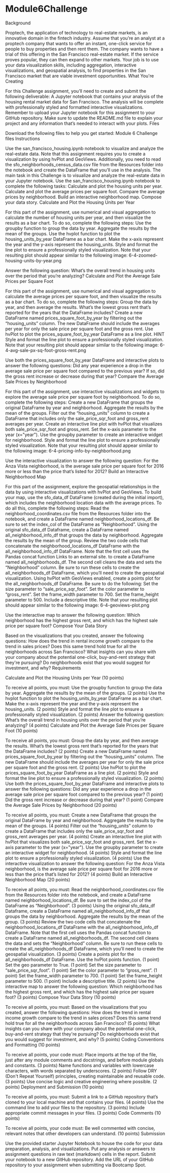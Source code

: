 # Module6Challenge

Background

Proptech, the application of technology to real-estate markets, is an innovative domain in the fintech industry. Assume that you’re an analyst at a proptech company that wants to offer an instant, one-click service for people to buy properties and then rent them. The company wants to have a trial of this offering in the San Francisco real-estate market. If the service proves popular, they can then expand to other markets.
Your job is to use your data visualization skills, including aggregation, interactive visualizations, and geospatial analysis, to find properties in the San Francisco market that are viable investment opportunities.
What You're Creating

For this Challenge assignment, you’ll need to create and submit the following deliverable:
A Jupyter notebook that contains your analysis of the housing rental market data for San Francisco. The analysis will be complete with professionally styled and formatted interactive visualizations.
Remember to upload your Jupyter notebook for this assignment to your GitHub repository. Make sure to update the README.md file to explain your project and any information that’s needed to interact with your plots.
Files

Download the following files to help you get started:
Module 6 Challenge files
Instructions

Use the san_francisco_housing.ipynb notebook to visualize and analyze the real-estate data.
Note that this assignment requires you to create a visualization by using hvPlot and GeoViews. Additionally, you need to read the sfo_neighborhoods_census_data.csv file from the Resources folder into the notebook and create the DataFrame that you’ll use in the analysis.
The main task in this Challenge is to visualize and analyze the real-estate data in your Jupyter notebook. Use the san_francisco_housing.ipynb notebook to complete the following tasks:
Calculate and plot the housing units per year.
Calculate and plot the average prices per square foot.
Compare the average prices by neighborhood.
Build an interactive neighborhood map.
Compose your data story.
Calculate and Plot the Housing Units per Year

For this part of the assignment, use numerical and visual aggregation to calculate the number of housing units per year, and then visualize the results as a bar chart. To do so, complete the following steps:
Use the groupby function to group the data by year. Aggregate the results by the mean of the groups.
Use the hvplot function to plot the housing_units_by_year DataFrame as a bar chart. Make the x-axis represent the year and the y-axis represent the housing_units.
Style and format the line plot to ensure a professionally styled visualization.
Note that your resulting plot should appear similar to the following image:
6-4-zoomed-housing-units-by-year.png

Answer the following question:
What’s the overall trend in housing units over the period that you’re analyzing?
Calculate and Plot the Average Sale Prices per Square Foot

For this part of the assignment, use numerical and visual aggregation to calculate the average prices per square foot, and then visualize the results as a bar chart. To do so, complete the following steps:
Group the data by year, and then average the results. What’s the lowest gross rent that’s reported for the years that the DataFrame includes?
Create a new DataFrame named prices_square_foot_by_year by filtering out the “housing_units” column. The new DataFrame should include the averages per year for only the sale price per square foot and the gross rent.
Use hvPlot to plot the prices_square_foot_by_year DataFrame as a line plot.
HINT
Style and format the line plot to ensure a professionally styled visualization.
Note that your resulting plot should appear similar to the following image:
6-4-avg-sale-px-sq-foot-gross-rent.png

Use both the prices_square_foot_by_year DataFrame and interactive plots to answer the following questions:
Did any year experience a drop in the average sale price per square foot compared to the previous year?
If so, did the gross rent increase or decrease during that year?
Compare the Average Sale Prices by Neighborhood

For this part of the assignment, use interactive visualizations and widgets to explore the average sale price per square foot by neighborhood. To do so, complete the following steps:
Create a new DataFrame that groups the original DataFrame by year and neighborhood. Aggregate the results by the mean of the groups.
Filter out the “housing_units” column to create a DataFrame that includes only the sale_price_sqr_foot and gross_rent averages per year.
Create an interactive line plot with hvPlot that visualizes both sale_price_sqr_foot and gross_rent. Set the x-axis parameter to the year (x="year"). Use the groupby parameter to create an interactive widget for neighborhood.
Style and format the line plot to ensure a professionally styled visualization.
Note that your resulting plot should appear similar to the following image:
6-4-pricing-info-by-neighborhood.png

Use the interactive visualization to answer the following question:
For the Anza Vista neighborhood, is the average sale price per square foot for 2016 more or less than the price that’s listed for 2012?
Build an Interactive Neighborhood Map

For this part of the assignment, explore the geospatial relationships in the data by using interactive visualizations with hvPlot and GeoViews. To build your map, use the sfo_data_df DataFrame (created during the initial import), which includes the neighborhood location data with the average prices. To do all this, complete the following steps:
Read the neighborhood_coordinates.csv file from the Resources folder into the notebook, and create a DataFrame named neighborhood_locations_df. Be sure to set the index_col of the DataFrame as “Neighborhood”.
Using the original sfo_data_df Dataframe, create a DataFrame named all_neighborhood_info_df that groups the data by neighborhood. Aggregate the results by the mean of the group.
Review the two code cells that concatenate the neighborhood_locations_df DataFrame with the all_neighborhood_info_df DataFrame. Note that the first cell uses the Pandas concat function Links to an external site. to create a DataFrame named all_neighborhoods_df. The second cell cleans the data and sets the “Neighborhood” column. Be sure to run these cells to create the all_neighborhoods_df DataFrame, which you’ll need to create the geospatial visualization.
Using hvPlot with GeoViews enabled, create a points plot for the all_neighborhoods_df DataFrame. Be sure to do the following:
Set the size parameter to “sale_price_sqr_foot”.
Set the color parameter to “gross_rent”.
Set the frame_width parameter to 700.
Set the frame_height parameter to 500.
Include a descriptive title.
Note that your resulting plot should appear similar to the following image:
6-4-geoviews-plot.png

Use the interactive map to answer the following question:
Which neighborhood has the highest gross rent, and which has the highest sale price per square foot?
Compose Your Data Story

Based on the visualizations that you created, answer the following questions:
How does the trend in rental income growth compare to the trend in sales prices? Does this same trend hold true for all the neighborhoods across San Francisco?
What insights can you share with your company about the potential one-click, buy-and-rent strategy that they're pursuing? Do neighborhoods exist that you would suggest for investment, and why?
Requirements

Calculate and Plot the Housing Units per Year (10 points)

To receive all points, you must:
Use the groupby function to group the data by year. Aggregate the results by the mean of the groups. (2 points)
Use the hvplot function to plot the housing_units_by_year DataFrame as a bar chart. Make the x-axis represent the year and the y-axis represent the housing_units. (2 points)
Style and format the line plot to ensure a professionally styled visualization. (2 points)
Answer the following question:
What’s the overall trend in housing units over the period that you’re analyzing? (4 points)
Calculate and Plot the Average Sale Prices per Square Foot (10 points)

To receive all points, you must:
Group the data by year, and then average the results. What’s the lowest gross rent that’s reported for the years that the DataFrame includes? (2 points)
Create a new DataFrame named prices_square_foot_by_year by filtering out the “housing_units” column. The new DataFrame should include the averages per year for only the sale price per square foot and the gross rent. (2 points)
Use hvPlot to plot the prices_square_foot_by_year DataFrame as a line plot. (2 points)
Style and format the line plot to ensure a professionally styled visualization. (2 points)
Use both the prices_square_foot_by_year DataFrame and interactive plots to answer the following questions:
Did any year experience a drop in the average sale price per square foot compared to the previous year? (1 point)
Did the gross rent increase or decrease during that year? (1 point)
Compare the Average Sale Prices by Neighborhood (20 points)

To receive all points, you must:
Create a new DataFrame that groups the original DataFrame by year and neighborhood. Aggregate the results by the mean of the groups. (4 points)
Filter out the “housing_units” column to create a DataFrame that includes only the sale_price_sqr_foot and gross_rent averages per year. (4 points)
Create an interactive line plot with hvPlot that visualizes both sale_price_sqr_foot and gross_rent. Set the x-axis parameter to the year (x="year"). Use the groupby parameter to create an interactive widget for neighborhood. (4 points)
Style and format the line plot to ensure a professionally styled visualization. (4 points)
Use the interactive visualization to answer the following question:
For the Anza Vista neighborhood, is the average sale price per square foot for 2016 more or less than the price that’s listed for 2012? (4 points)
Build an Interactive Neighborhood Map (20 points)

To receive all points, you must:
Read the neighborhood_coordinates.csv file from the Resources folder into the notebook, and create a DataFrame named neighborhood_locations_df. Be sure to set the index_col of the DataFrame as “Neighborhood”. (3 points)
Using the original sfo_data_df Dataframe, create a DataFrame named all_neighborhood_info_df that groups the data by neighborhood. Aggregate the results by the mean of the group. (3 points)
Review the two code cells that concatenate the neighborhood_locations_df DataFrame with the all_neighborhood_info_df DataFrame. Note that the first cell uses the Pandas concat function to create a DataFrame named all_neighborhoods_df. The second cell cleans the data and sets the “Neighborhood” column. Be sure to run these cells to create the all_neighborhoods_df DataFrame, which you’ll need to create the geospatial visualization. (3 points)
Create a points plot for the all_neighborhoods_df DataFrame.
Use the hvPlot points function. (1 point)
Set the geo parameter to True. (1 point)
Set the size parameter to “sale_price_sqr_foot”. (1 point)
Set the color parameter to “gross_rent”. (1 point)
Set the frame_width parameter to 700. (1 point)
Set the frame_height parameter to 500. (1 point)
Include a descriptive title. (2 points)
Use the interactive map to answer the following question:
Which neighborhood has the highest gross rent, and which has the highest sale price per square foot? (3 points)
Compose Your Data Story (10 points)

To receive all points, you must:
Based on the visualizations that you created, answer the following questions:
How does the trend in rental income growth compare to the trend in sales prices? Does this same trend hold true for all the neighborhoods across San Francisco? (5 points)
What insights can you share with your company about the potential one-click, buy-and-rent strategy that they're pursuing? Do neighborhoods exist that you would suggest for investment, and why? (5 points)
Coding Conventions and Formatting (10 points)

To receive all points, your code must:
Place imports at the top of the file, just after any module comments and docstrings, and before module globals and constants. (3 points)
Name functions and variables with lowercase characters, with words separated by underscores. (2 points)
Follow DRY (Don't Repeat Yourself) principles, creating maintainable and reusable code. (3 points)
Use concise logic and creative engineering where possible. (2 points)
Deployment and Submission (10 points)

To receive all points, you must:
Submit a link to a GitHub repository that’s cloned to your local machine and that contains your files. (4 points)
Use the command line to add your files to the repository. (3 points)
Include appropriate commit messages in your files. (3 points)
Code Comments (10 points)

To receive all points, your code must:
Be well commented with concise, relevant notes that other developers can understand. (10 points)
Submission

Use the provided starter Jupyter Notebook to house the code for your data preparation, analysis, and visualizations. Put any analysis or answers to assignment questions in raw text (markdown) cells in the report.
Submit your notebook to a new GitHub repository.
Add the URL of your GitHub repository to your assignment when submitting via Bootcamp Spot.
